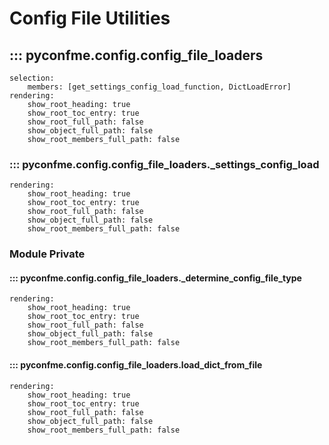 <!-- markdownlint-disable MD022 -->
# Config File Utilities

## ::: pyconfme.config.config_file_loaders
    selection:
        members: [get_settings_config_load_function, DictLoadError]
    rendering:
        show_root_heading: true
        show_root_toc_entry: true
        show_root_full_path: false
        show_object_full_path: false
        show_root_members_full_path: false

### ::: pyconfme.config.config_file_loaders._settings_config_load
    rendering:
        show_root_heading: true
        show_root_toc_entry: true
        show_root_full_path: false
        show_object_full_path: false
        show_root_members_full_path: false

### Module Private

#### ::: pyconfme.config.config_file_loaders._determine_config_file_type
    rendering:
        show_root_heading: true
        show_root_toc_entry: true
        show_root_full_path: false
        show_object_full_path: false
        show_root_members_full_path: false

#### ::: pyconfme.config.config_file_loaders.load_dict_from_file
    rendering:
        show_root_heading: true
        show_root_toc_entry: true
        show_root_full_path: false
        show_object_full_path: false
        show_root_members_full_path: false
